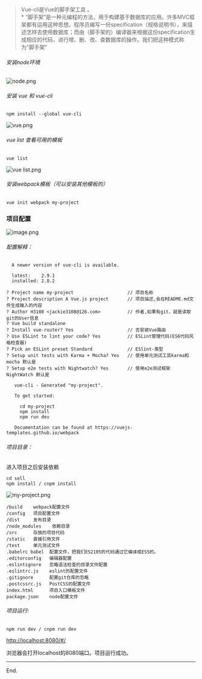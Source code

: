 > Vue-cli是Vue的脚手架工具 。
\
\*  “脚手架”是一种元编程的方法，用于构建基于数据库的应用。许多MVC框架都有运用这种思想。程序员编写一份specification（规格说明书），来描述怎样去使用数据库；而由（脚手架的）编译器来根据这份specification生成相应的代码，进行增、删、改、查数据库的操作。我们把这种模式称为"脚手架"

######  安装node环境

![node.png](http://upload-images.jianshu.io/upload_images/1947234-6485f656c872fba6.png?imageMogr2/auto-orient/strip%7CimageView2/2/w/1240)

######  安装 vue 和 vue-cli  
```  
npm install --global vue-cli  
``` 

![vue.png](http://upload-images.jianshu.io/upload_images/1947234-39aa051c654c1cbe.png?imageMogr2/auto-orient/strip%7CimageView2/2/w/1240)

######  vue list 查看可用的模板
```  
vue list
``` 

![vue list.png](http://upload-images.jianshu.io/upload_images/1947234-0196e52ac9135e86.png?imageMogr2/auto-orient/strip%7CimageView2/2/w/1240)

######  安装webpack模板（可以安装其他模板的）
```  
vue init webpack my-project
``` 

### 项目配置

![image.png](http://upload-images.jianshu.io/upload_images/1947234-ec88fec979966427.png?imageMogr2/auto-orient/strip%7CimageView2/2/w/1240)

###### 配置解释：
```
  A newer version of vue-cli is available.

  latest:    2.9.1
  installed: 2.8.2

? Project name my-project                    // 项目名称
? Project description A Vue.js project       // 项目描述,会在README.md文件生成输入的内容
? Author H3108 <jackie3108@126.com>          // 作者,如果有git，就是读取git的User信息
? Vue build standalone
? Install vue-router? Yes                    // 否安装Vue路由
? Use ESLint to lint your code? Yes          // ESLint管理代码(ES6代码风格检查器)
? Pick an ESLint preset Standard             // ESlint-类型
? Setup unit tests with Karma + Mocha? Yes   // 使用单元测试工具karma和mocha 默认是
? Setup e2e tests with Nightwatch? Yes       // 使用e2e测试框架 NightWatch 默认是

   vue-cli · Generated "my-project".

   To get started:

     cd my-project
     npm install
     npm run dev

   Documentation can be found at https://vuejs-templates.github.io/webpack
```
###### 项目目录：
进入项目之后安装依赖
```
cd sell
npm install / cnpm install
```

![my-project.png](http://upload-images.jianshu.io/upload_images/1947234-5b0888b8b49f1bca.png?imageMogr2/auto-orient/strip%7CimageView2/2/w/1240)

```
/build    webpack配置文件
/config   项目配置文件
/dist     发布目录
/node_modules    依赖目录
/src      存放的项目代码
/static   直接引用文件
/test     单元测试文件
.babelrc babel  配置文件，把我们ES2105的代码通过它编译成ES5的。 
.editorconfig   编辑器配置 
.eslintignore   忽略语法检查的目录文件配置 
.eslintrc.js    eslint的配置文件 
.gitignore      配置git仓库的忽略 
.postcssrc.js   PostCSS的配置文件
index.html      项目入口模板文件 
package.json    node配置文件
```
###### 项目运行:
```
npm run dev / cnpm run dev
```
[http://localhost:8080/#/](http://localhost:8080/#/) 

浏览器会打开localhost的8080端口。项目运行成功。
_______
End.
